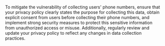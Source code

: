 To mitigate the vulnerability of collecting users' phone numbers, ensure that your privacy policy clearly states the purpose for collecting this data, obtain explicit consent from users before collecting their phone numbers, and implement strong security measures to protect this sensitive information from unauthorized access or misuse. Additionally, regularly review and update your privacy policy to reflect any changes in data collection practices.
